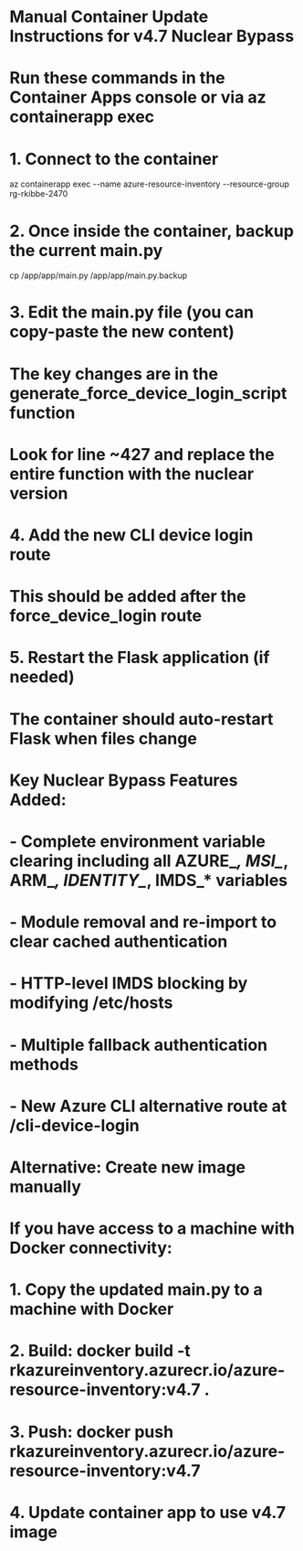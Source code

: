 # Manual Container Update Instructions for v4.7 Nuclear Bypass
# Run these commands in the Container Apps console or via az containerapp exec

# 1. Connect to the container
az containerapp exec --name azure-resource-inventory --resource-group rg-rkibbe-2470

# 2. Once inside the container, backup the current main.py
cp /app/app/main.py /app/app/main.py.backup

# 3. Edit the main.py file (you can copy-paste the new content)
# The key changes are in the generate_force_device_login_script function
# Look for line ~427 and replace the entire function with the nuclear version

# 4. Add the new CLI device login route
# This should be added after the force_device_login route

# 5. Restart the Flask application (if needed)
# The container should auto-restart Flask when files change

# Key Nuclear Bypass Features Added:
# - Complete environment variable clearing including all AZURE_*, MSI_*, ARM_*, IDENTITY_*, IMDS_* variables
# - Module removal and re-import to clear cached authentication
# - HTTP-level IMDS blocking by modifying /etc/hosts
# - Multiple fallback authentication methods
# - New Azure CLI alternative route at /cli-device-login

# Alternative: Create new image manually
# If you have access to a machine with Docker connectivity:
# 1. Copy the updated main.py to a machine with Docker
# 2. Build: docker build -t rkazureinventory.azurecr.io/azure-resource-inventory:v4.7 .
# 3. Push: docker push rkazureinventory.azurecr.io/azure-resource-inventory:v4.7
# 4. Update container app to use v4.7 image